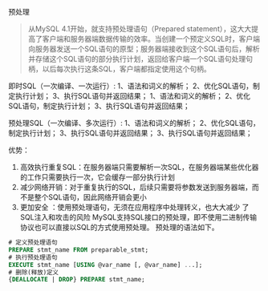 
预处理
>从MySQL 4.1开始，就支持预处理语句（Prepared statement），这大大提高了客户端和服务器端数据传输的效率。当创建一个预定义SQL时，客户端向服务器发送一个SQL语句的原型；服务器端接收到这个SQL语句后，解析并存储这个SQL语句的部分执行计划，返回给客户端一个SQL语句处理句柄，以后每次执行这条SQL，客户端都指定使用这个句柄。

即时SQL（一次编译、一次运行）:
1、语法和词义的解析；
2、优化SQL语句，制定执行计划；
3、执行SQL语句并返回结果；
1、语法和词义的解析；
2、优化SQL语句，制定执行计划；
3、执行SQL语句并返回结果；

预处理SQL（一次编译、多次运行）:
1、语法和词义的解析；
2、优化SQL语句，制定执行计划；
3、执行SQL语句并返回结果；
3、执行SQL语句并返回结果；

优势：
1. 高效执行重复SQL：在服务器端只需要解析一次SQL，在服务器端某些优化器的工作只需要执行一次，它会缓存一部分执行计划
2. 减少网络开销：对于重复执行的SQL，后续只需要将参数发送到服务器端，而不是整个SQL语句，因此网络开销会更小
3. 更加安全 ：使用预处理语句，无须在应用程序中处理转义，也大大减少
了SQL注入和攻击的风险
MySQL支持SQL接口的预处理，即不使用二进制传输协议也可以直接以SQL的方式使用预处理。
预处理的语法如下。
```sql
# 定义预处理语句
PREPARE stmt_name FROM preparable_stmt;
# 执行预处理语句
EXECUTE stmt_name [USING @var_name [, @var_name] ...];
# 删除(释放)定义
{DEALLOCATE | DROP} PREPARE stmt_name;
```